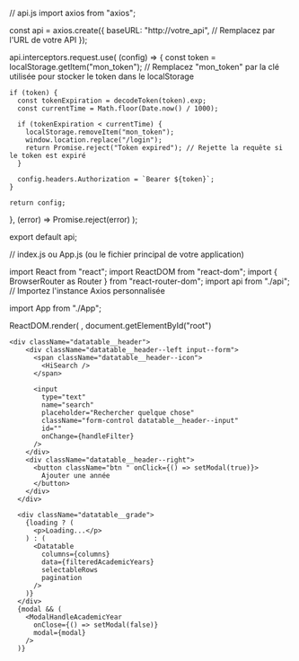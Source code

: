 // api.js
import axios from "axios";

const api = axios.create({
  baseURL: "http://votre_api", // Remplacez par l'URL de votre API
});

api.interceptors.request.use(
  (config) => {
    const token = localStorage.getItem("mon_token"); // Remplacez "mon_token" par la clé utilisée pour stocker le token dans le localStorage

    if (token) {
      const tokenExpiration = decodeToken(token).exp;
      const currentTime = Math.floor(Date.now() / 1000);

      if (tokenExpiration < currentTime) {
        localStorage.removeItem("mon_token");
        window.location.replace("/login");
        return Promise.reject("Token expired"); // Rejette la requête si le token est expiré
      }

      config.headers.Authorization = `Bearer ${token}`;
    }

    return config;
  },
  (error) => Promise.reject(error)
);

export default api;



// index.js ou App.js (ou le fichier principal de votre application)

import React from "react";
import ReactDOM from "react-dom";
import { BrowserRouter as Router } from "react-router-dom";
import api from "./api"; // Importez l'instance Axios personnalisée

import App from "./App";

ReactDOM.render(
  <Router>
    <App />
  </Router>,
  document.getElementById("root")






    <div className="datatable__header">
        <div className="datatable__header--left input--form">
          <span className="datatable__header--icon">
            <HiSearch />
          </span>

          <input
            type="text"
            name="search"
            placeholder="Rechercher quelque chose"
            className="form-control datatable__header--input"
            id=""
            onChange={handleFilter}
          />
        </div>
        <div className="datatable__header--right">
          <button className="btn " onClick={() => setModal(true)}>
            Ajouter une année
          </button>
        </div>
      </div>

      <div className="datatable__grade">
        {loading ? (
          <p>Loading...</p>
        ) : (
          <Datatable
            columns={columns}
            data={filteredAcademicYears}
            selectableRows
            pagination
          />
        )}
      </div>
      {modal && (
        <ModalHandleAcademicYear
          onClose={() => setModal(false)}
          modal={modal}
        />
      )}